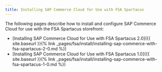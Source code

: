 ```yaml
---
title: Installing SAP Commerce Cloud for Use with FSA Spartacus
---
```

The following pages describe how to install and configure SAP Commerce Cloud for use with the FSA Spartacus storefront:

- [Installing SAP Commerce Cloud for Use with FSA Spartacus 2.0]({{ site.baseurl }}{% link _pages/fsa/install/installing-sap-commerce-with-fsa-spartacus-2-0.md %})
- [Installing SAP Commerce Cloud for Use with FSA Spartacus 1.0]({{ site.baseurl }}{% link _pages/fsa/install/installing-sap-commerce-with-fsa-spartacus-1-0.md %})
